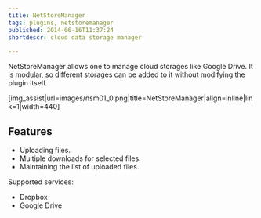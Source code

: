 ```yaml
---
title: NetStoreManager
tags: plugins, netstoremanager
published: 2014-06-16T11:37:24
shortdescr: cloud data storage manager

---
```


NetStoreManager allows one to manage cloud storages like Google Drive.
It is modular, so different storages can be added to it without
modifying the plugin itself.

\[img\_assist|url=images/nsm01\_0.png|title=NetStoreManager|align=inline|link=1|width=440\]

Features
--------

- Uploading files.
- Multiple downloads for selected files.
- Maintaining the list of uploaded files.

Supported services:

- Dropbox
- Google Drive
